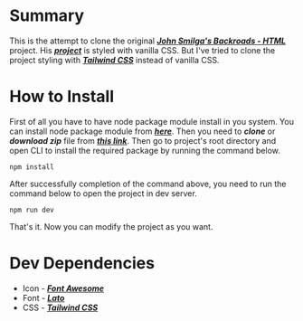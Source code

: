 # Summary

This is the attempt to clone the original **_[John Smilga's Backroads - HTML](https://github.com/john-smilga/react-course-v3/tree/main/02-backroads-project/backroads-html)_** project. His **_[project](https://github.com/john-smilga/react-course-v3/tree/main/02-backroads-project/backroads-html)_** is styled with vanilla CSS. But I've tried to clone the project styling with **_[Tailwind CSS](https://tailwindcss.com/)_** instead of vanilla CSS.

# How to Install

First of all you have to have node package module install in you system. You can install node package module from **_[here](https://nodejs.org/en)_**. Then you need to **_clone_** or **_download zip_** file from **_[this link](https://github.com/mszaman/backroads-twcss)_**. Then go to project's root directory and open CLI to install the required package by running the command below.

```shell
npm install
```

After successfully completion of the command above, you need to run the command below to open the project in dev server.

```shell
npm run dev
```

That's it. Now you can modify the project as you want.

# Dev Dependencies

- Icon - **_[Font Awesome](https://fontawesome.com/)_**
- Font - **_[Lato](https://fonts.google.com/?query=lato)_**
- CSS - **_[Tailwind CSS](https://tailwindcss.com/)_**
